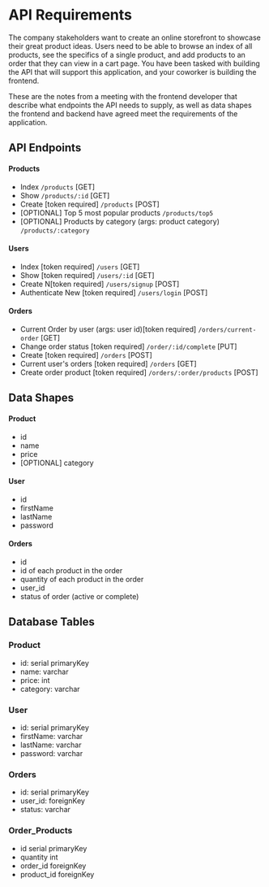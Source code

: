 # API Requirements

The company stakeholders want to create an online storefront to showcase their great product ideas. Users need to be able to browse an index of all products, see the specifics of a single product, and add products to an order that they can view in a cart page. You have been tasked with building the API that will support this application, and your coworker is building the frontend.

These are the notes from a meeting with the frontend developer that describe what endpoints the API needs to supply, as well as data shapes the frontend and backend have agreed meet the requirements of the application.

## API Endpoints

#### Products

- Index `/products` [GET]
- Show `/products/:id` [GET]
- Create [token required] `/products` [POST]
- [OPTIONAL] Top 5 most popular products `/products/top5`
- [OPTIONAL] Products by category (args: product category) `/products/:category`

#### Users

- Index [token required] `/users` [GET]
- Show [token required] `/users/:id` [GET]
- Create N[token required] `/users/signup` [POST]
- Authenticate New [token required] `/users/login` [POST]

#### Orders

- Current Order by user (args: user id)[token required] `/orders/current-order` [GET]
- Change order status [token required] `/order/:id/complete` [PUT]
- Create [token required] `/orders` [POST]
- Current user's orders [token required] `/orders` [GET]
- Create order product [token required] `/orders/:order/products` [POST]

## Data Shapes

#### Product

- id
- name
- price
- [OPTIONAL] category

#### User

- id
- firstName
- lastName
- password

#### Orders

- id
- id of each product in the order
- quantity of each product in the order
- user_id
- status of order (active or complete)

## Database Tables

### Product

- id: serial primaryKey
- name: varchar
- price: int
- category: varchar

### User

- id: serial primaryKey
- firstName: varchar
- lastName: varchar
- password: varchar

### Orders

- id: serial primaryKey
- user_id: foreignKey
- status: varchar

### Order_Products

- id serial primaryKey
- quantity int
- order_id foreignKey
- product_id foreignKey

